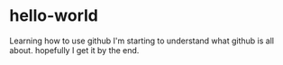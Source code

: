# hello-world
Learning how to use github
I'm starting to understand what github is all about. hopefully I get it by the end.
